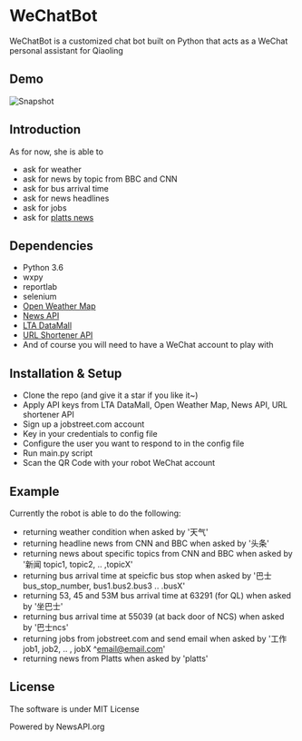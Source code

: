 # WeChatBot
WeChatBot is a customized chat bot built on Python that acts as a WeChat personal assistant for Qiaoling

## Demo
![Snapshot](https://user-images.githubusercontent.com/12608868/58816662-85b73380-865c-11e9-82d7-3de82b9652db.jpeg)


## Introduction
As for now, she is able to 

- ask for weather
- ask for news by topic from BBC and CNN
- ask for bus arrival time
- ask for news headlines
- ask for jobs
- ask for [platts news](www.spglobal.com/platts/en/market-insights/latest-news#)

## Dependencies

- Python 3.6
- wxpy
- reportlab
- selenium
- [Open Weather Map](https://rapidapi.com/community/api/open-weather-map)
- [News API](https://newsapi.org/)
- [LTA DataMall](https://www.mytransport.sg/content/mytransport/home/dataMall.html)
- [URL Shortener API](https://developers.rebrandly.com/docs/api-custom-url-shortener)
- And of course you will need to have a WeChat account to play with

## Installation & Setup
- Clone the repo (and give it a star if you like it~)
- Apply API keys from LTA DataMall, Open Weather Map, News API, URL shortener API
- Sign up a jobstreet.com account
- Key in your credentials to config file
- Configure the user you want to respond to in the config file
- Run main.py script
- Scan the QR Code with your robot WeChat account

## Example
Currently the robot is able to do the following:
- returning weather condition when asked by '天气'
- returning headline news from CNN and BBC when asked by '头条'
- returning news about specific topics from CNN and BBC when asked by '新闻 topic1, topic2, .. ,topicX'
- returning bus arrival time at speicfic bus stop when asked by '巴士 bus_stop_number, bus1.bus2.bus3 .. .busX'
- returning 53, 45 and 53M bus arrival time at 63291 (for QL) when asked by '坐巴士'
- returning bus arrival time at 55039 (at back door of NCS)  when asked by '巴士ncs'
- returning jobs from jobstreet.com and send email when asked by '工作 job1, job2, .. , jobX ^email@email.com'
- returning news from Platts when asked by 'platts'
 
## License
The software is under MIT License

Powered by NewsAPI.org
 
